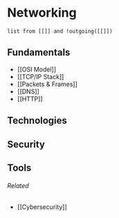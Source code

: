 # Networking

```dataview
list from [[]] and !outgoing([[]])
```

## Fundamentals
- [[OSI Model]]
- [[TCP/IP Stack]]
- [[Packets & Frames]]
- [[DNS]]
- [[HTTP]]

## Technologies

## Security

## Tools

###### Related
- [[Cybersecurity]]


